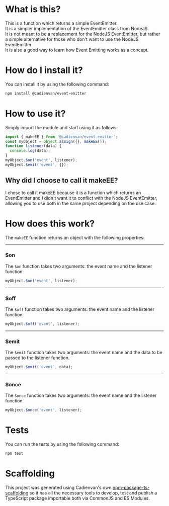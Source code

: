 # What is this?

This is a function which returns a simple EventEmitter.  
It is a simpler implementation of the EventEmitter class from NodeJS.  
It is not meant to be a replacement for the NodeJS EventEmitter, but rather a simple alternative for those who don't want to use the NodeJS EventEmitter.  
It is also a good way to learn how Event Emitting works as a concept.

# How do I install it?

You can install it by using the following command:

```bash
npm install @cadienvan/event-emitter
```

# How to use it?

Simply import the module and start using it as follows:

```js
import { makeEE } from '@cadienvan/event-emitter';
const myObject = Object.assign({}, makeEE());
function listener(data) {
  console.log(data);
}
myObject.$on('event', listener);
myObject.$emit('event', {});
```

## Why did I choose to call it makeEE?

I chose to call it makeEE because it is a function which returns an EventEmitter and I didn't want it to conflict with the NodeJS EventEmitter, allowing you to use both in the same project depending on the use case.

# How does this work?

The `makeEE` function returns an object with the following properties:

---

### $on

The `$on` function takes two arguments: the event name and the listener function.

```js
myObject.$on('event', listener);
```

---

### $off

The `$off` function takes two arguments: the event name and the listener function.

```js
myObject.$off('event', listener);
```

---

### $emit

The `$emit` function takes two arguments: the event name and the data to be passed to the listener function.

```js
myObject.$emit('event', data);
```

---

### $once

The `$once` function takes two arguments: the event name and the listener function.

```js
myObject.$once('event', listener);
```

# Tests

You can run the tests by using the following command:

```bash
npm test
```

# Scaffolding

This project was generated using Cadienvan's own [npm-package-ts-scaffolding](https://github.com/Cadienvan/npm-package-ts-scaffolding) so it has all the necessary tools to develop, test and publish a TypeScript package importable both via CommonJS and ES Modules.
